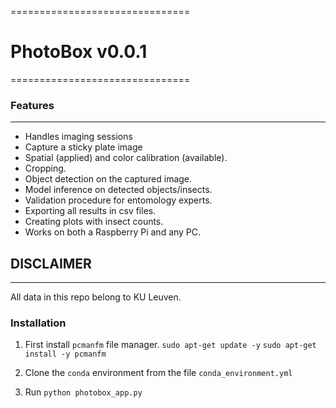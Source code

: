 ===============================
# PhotoBox v0.0.1
===============================

### Features
--------
* Handles imaging sessions
* Capture a sticky plate image
* Spatial (applied) and color calibration (available).
* Cropping.
* Object detection on the captured image.
* Model inference on detected objects/insects.
* Validation procedure for entomology experts.
* Exporting all results in csv files.
* Creating plots with insect counts.
* Works on both a Raspberry Pi and any PC.

## DISCLAIMER
--------
All data in this repo belong to KU Leuven.

### Installation
1. First install `pcmanfm` file manager.
`sudo apt-get update -y`
`sudo apt-get install -y pcmanfm`

2. Clone the `conda` environment from the file `conda_environment.yml`

3. Run `python photobox_app.py`